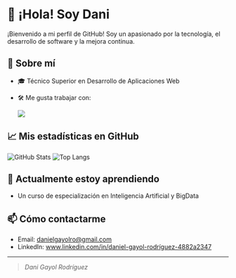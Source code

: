 # 👋 ¡Hola! Soy Dani

¡Bienvenido a mi perfil de GitHub! Soy un apasionado por la tecnología, el desarrollo de software y la mejora continua.

## 🚀 Sobre mí

- 🎓 Técnico Superior en Desarrollo de Aplicaciones Web

- 🛠️ Me gusta trabajar con:
  <p
    <a href="https://skillicons.dev">
      <img src="https://skillicons.dev/icons?i=html,css,js,bootstrap,react,java,spring,nodejs" />
    </a>
  </p>

## 📈 Mis estadísticas en GitHub

![GitHub Stats](https://github-readme-stats.vercel.app/api?username=daniii19&show_icons=true&theme=radical)
![Top Langs](https://github-readme-stats.vercel.app/api/top-langs/?username=daniii19&layout=compact&theme=radical)

## 🌱 Actualmente estoy aprendiendo

- Un curso de especialización en Inteligencia Artificial y BigData

## 📫 Cómo contactarme

- Email: danielgayolro@gmail.com
- LinkedIn: www.linkedin.com/in/daniel-gayol-rodríguez-4882a2347

---

> *Dani Gayol Rodríguez*
